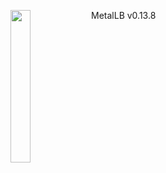 ---
---
<img align="left" src="/images/logo/metallb-white.png" width="25%"></img>
MetalLB v0.13.8
<p style="clear: both"></p>

